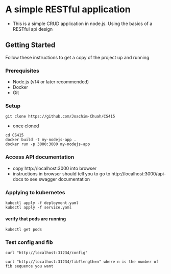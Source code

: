 # A simple RESTful application
- This is a simple CRUD application in node.js. Using the basics of a RESTful api design

## Getting Started
Follow these instructions to get a copy of the project up and running

### Prerequisites
- Node.js (v14 or later recommended)
- Docker
- Git

### Setup
```
git clone https://github.com/Joachim-Chuah/CS415
```
- once cloned
```
cd CS415
docker build -t my-nodejs-app .
docker run -p 3000:3000 my-nodejs-app
```

### Access API documentation
- copy http://localhost:3000 into browser
- instructions in browser should tell you to go to http://localhost:3000/api-docs to see swagger documentation

### Applying to kubernetes 
```
kubectl apply -f deployment.yaml
kubectl apply -f service.yaml
```
#### verify that pods are running
```
kubectl get pods
```
### Test config and fib
```
curl "http://localhost:31234/config"
```
```
curl "http://localhost:31234/fib?length=n" where n is the number of fib sequence you want
```
